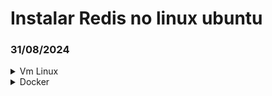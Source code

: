 # Instalar Redis no linux ubuntu 

### 31/08/2024



<details>
  <summary>Vm Linux</summary>
  
  ### Atualizar os pacotes da vm

  #### Atualizar a lista dos os pacotes
  ```bash
  sudo apt update
  ```
  
  #### Atualizar os pacotes
  Atualiza pacotes instalados sem remover ou instalar pacotes adicionais. 
  ```bash
  sudo apt upgrade
  ```


  
  ### Instalar e Configurar o Redis

  #### Instalar o Redis-Server

  ```bash
  sudo apt install redis-server
  ```

  #### Configura o Redis para iniciar automaticamente
  Edite o arquivo de configuração do Redis:
  
  ```bash
  sudo nano /etc/redis/redis.conf
  ```

  #### Reiniciar o serviço Redis para aplicar as mudanças
  ```bash
  sudo systemctl restart redis.service
  ```

  #### Habilitar o Redis para iniciar automaticamente na inicialização do sistema
  ```bash
  sudo systemctl enable redis
  ```

  #### Verificar o status do Redis
  ```
  sudo systemctl status redis
  ```

  ---
  #### Desabilitar o Redis para não iniciar automaticamente na inicialização do sistema
  ```bash
  sudo systemctl disable redis
  ```
  ---
  #### Desinstalar o Redis e limpar as configurações
  <details>
  <summary>Desinstalar o Redis </summary>

  ##### Parar o Redis
  ```bash
  sudo systemctl stop redis
  ```
  ##### Desinstalar o Redis
  ```bash
  sudo apt remove --purge redis-server
  ```
  *: A opção --purge é usada para garantir que todos os arquivos de configuração associados ao pacote sejam removidos junto com ele. Isso inclui arquivos em diretórios como /etc/, que não seriam removidos apenas com o apt remove.* 

  ##### Remover arquivos de configuração restantes
  ```bash
  sudo rm -rf /etc/redis
  ```
  ##### Remover dados do Redis (opcional)
  ```bash
  sudo rm -rf /var/lib/redis
  ```


  </details>

</details>

<details>
  <summary>Docker</summary>
  

### Criar Dockerfile

Para criar um Dockerfile para o Redis, você pode usar uma imagem base do Ubuntu ou Alpine e instalar o Redis nele. Aqui está um exemplo de Dockerfile usando a imagem base do Ubuntu:

```Dockerfile
FROM ubuntu:latest

# Instalar pacotes básicos
RUN apt-get update && apt-get install -y \
    nano \
    redis-server \
    && rm -rf /var/lib/apt/lists/*

# Copiar arquivo de configuração do Redis
COPY redis.conf /etc/redis/redis.conf

# Configurar o Redis para iniciar automaticamente
RUN sed -i 's/^supervised no/supervised systemd/' /etc/redis/redis.conf \
    && sed -i 's/^dir \/var\/lib\/redis/dir \/data/' /etc/redis/redis.conf

# Criar o diretório de dados
RUN mkdir -p /data

# Expor a porta padrão do Redis
EXPOSE 6379

# Iniciar o serviço Redis
CMD ["redis-server", "/etc/redis/redis.conf"]
```


Lembre-se de ter um arquivo `redis.conf` no mesmo diretório do Dockerfile, contendo as configurações desejadas para o Redis.


</details>